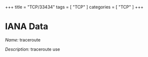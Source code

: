 +++
title = "TCP/33434"
tags = [ "TCP" ]
categories = [ "TCP" ]
+++

# IANA Data

_Name:_ traceroute

_Description:_ traceroute use

